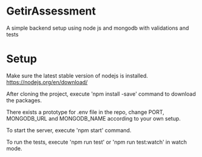 # GetirAssessment
A simple backend setup using node js and mongodb with validations and tests

# Setup
Make sure the latest stable version of nodejs is installed.
https://nodejs.org/en/download/

After cloning the project, execute 'npm install -save' command to download the packages.

There exists a prototype for .env file in the repo,
change PORT, MONGODB_URL and MONGODB_NAME according to your own setup.

To start the server, execute 'npm start' command. 

To run the tests, execute 'npm run test' or 'npm run test:watch' in watch mode.
